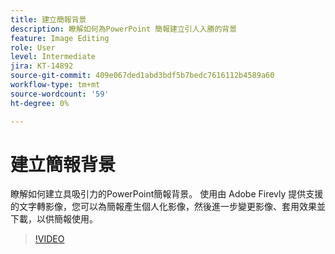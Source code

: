 ```yaml
---
title: 建立簡報背景
description: 瞭解如何為PowerPoint 簡報建立引人入勝的背景
feature: Image Editing
role: User
level: Intermediate
jira: KT-14892
source-git-commit: 409e067ded1abd3bdf5b7bedc7616112b4589a60
workflow-type: tm+mt
source-wordcount: '59'
ht-degree: 0%

---
```


# 建立簡報背景

瞭解如何建立具吸引力的PowerPoint簡報背景。 使用由 Adobe Firevly 提供支援的文字轉影像，您可以為簡報產生個人化影像，然後進一步變更影像、套用效果並下載，以供簡報使用。

>[!VIDEO](https://video.tv.adobe.com/v/3427117?quality=12&learn=on&hidetitle=true)
